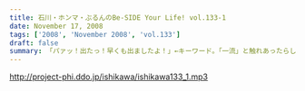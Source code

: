 ```yaml
---
title: 石川・ホンマ・ぶるんのBe-SIDE Your Life! vol.133-1
date: November 17, 2008
tags: ['2008', 'November 2008', 'vol.133']
draft: false
summary: 「パァッ！出たっ！早くも出ましたよ！」←キーワード。「一流」と触れあったらしい日曜日が明けて・・・ビーサイがここにきてやっとこさのギョーカイトークが炸裂か！？・・・いやいや「ギョーカイ馴れしてない」トークが炸裂！！NAMAE
---
```


http://project-phi.ddo.jp/ishikawa/ishikawa133_1.mp3